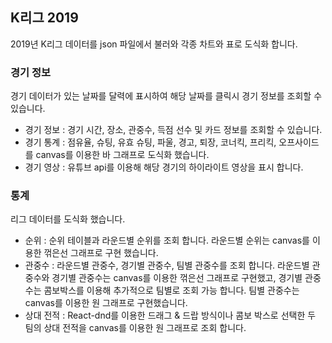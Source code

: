 ## K리그 2019

2019년 K리그 데이터를 json 파일에서 불러와 각종 차트와 표로 도식화 합니다.

### 경기 정보
경기 데이터가 있는 날짜를 달력에 표시하여 해당 날짜를 클릭시 경기 정보를 조회할 수 있습니다.
  - 경기 정보 : 경기 시간, 장소, 관중수, 득점 선수 및 카드 정보를 조회할 수 있습니다.
  - 경기 통계 : 점유율, 슈팅, 유효 슈팅, 파울, 경고, 퇴장, 코너킥, 프리킥, 오프사이드를 canvas를 이용한 바 그래프로 도식화 했습니다.
  - 경기 영상 : 유튜브 api를 이용해 해당 경기의 하이라이트 영상을 표시 합니다.

### 통계
리그 데이터를 도식화 했습니다.
  - 순위 : 순위 테이블과 라운드별 순위를 조회 합니다.
          라운드별 순위는 canvas를 이용한 꺾은선 그래프로 구현 했습니다.
  - 관중수 : 라운드별 관중수, 경기별 관중수, 팀별 관중수를 조회 합니다.
            라운드별 관중수와 경기별 관중수는 canvas를 이용한 꺾은선 그래프로 구현했고, 경기별 관중수는 콤보박스를 이용해 추가적으로 팀별로 조회               가능 합니다. 
            팀별 관중수는 canvas를 이용한 원 그래프로 구현했습니다.
  - 상대 전적 : React-dnd를 이용한 드래그 & 드랍 방식이나 콤보 박스로 선택한 두 팀의 상대 전적을 canvas를 이용한 원 그래프로 조회 합니다.
